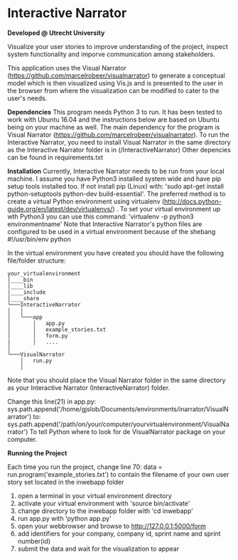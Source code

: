 # Interactive Narrator
**Developed @ Utrecht University**

Visualize your user stories to improve understanding of the project, inspect system functionality 
and imporve communication among stakeholders.

This application uses the Visual Narrator (https://github.com/marcelrobeer/visualnarrator) to generate a conceptual model which is then
visualized using Vis.js and is presented to the user in the browser from where the visualization can be modified to cater to the 
user's needs.

**Dependencies**
This program needs Python 3 to run. It has been tested to work with Ubuntu 16.04 and the instructions below are based on Ubuntu being on your machine as well.
The main dependency for the program is Visual Narrator (https://github.com/marcelrobeer/visualnarrator). 
To run the Interactive Narrator, you need to install Visual Narrator in the same directory as the Interactive Narrator folder is in (/InteractiveNarrator) Other depencies can be found in requirements.txt

**Installation**
Currently, Interactive Narrator needs to be run from your local machine. I assume you have Python3 installed system wide and have pip setup tools installed too. If not install pip (Linux) with: 'sudo apt-get install python-setuptools python-dev build-essential'. The preferred method is to create a virtual Python environment using virtualenv (http://docs.python-guide.org/en/latest/dev/virtualenvs/) . To set your virtual environment up wth Python3 you can use this command: 'virtualenv -p python3 environmentname'
Note that Interactive Narrator's python files are configured to be used in a virtual environment because of the shebang #!/usr/bin/env python

In the virtual environment you have created you should have the following file/folder structure:

```
your_virtualenvironment
│____bin
│____lib  
|____include
│____share
└───InteractiveNarrator
│   │
│   └───app
│       │   app.py
│       │   example_stories.txt
│       │   form.py
|       |   ....
│   
└───VisualNarrator
    │   run.py
    │
```
Note that you should place the Visual Narrator folder in the same directory as your
Interactive Narrator (InteractiveNarrator) folder.

Change this line(21) in app.py:
sys.path.append('/home/gjslob/Documents/environments/inarrator/VisualNarrator')
to:
sys.path.append('/path/on/your/computer/yourvirtualenvironment/VisualNarrator')
To tell Python where to look for de VisualNarrator package on your computer.


**Running the Project**

Each time you run the project, change line 70:
data = run.program('example_stories.txt')
to contain the filename of your own user story set located in the inwebapp folder

1. open a terminal in your virtual environment directory
2. activate your virtual environment with 'source bin/activate'
3. change directory to the inwebapp folder with 'cd inwebapp'
4. run app.py with 'python app.py'
5. open your webbrowser and browse to http://127.0.0.1:5000/form
6. add identifiers for your company, company id, sprint name and sprint number(id)
7. submit the data and wait for the visualization to appear
